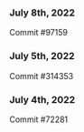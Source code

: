 ### July 8th, 2022

Commit #97159

### July 5th, 2022

Commit #314353


### July 4th, 2022

Commit #72281
